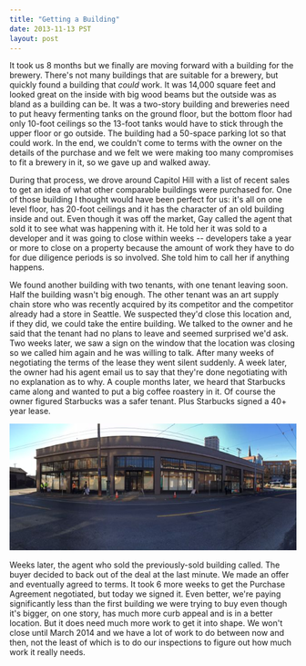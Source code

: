 ```yaml
---
title: "Getting a Building"
date: 2013-11-13 PST
layout: post
---
```

It took us 8 months but we finally are moving forward with a building for the brewery. There's not many buildings that are suitable for a brewery, but quickly found a building that *could* work. It was 14,000 square feet and looked great on the inside with big wood beams but the outside was as bland as a building can be. It was a two-story building and breweries need to put heavy fermenting tanks on the ground floor, but the bottom floor had only 10-foot ceilings so the 13-foot tanks would have to stick through the upper floor or go outside. The building had a 50-space parking lot so that could work. In the end, we couldn't come to terms with the owner on the details of the purchase and we felt we were making too many compromises to fit a brewery in it, so we gave up and walked away.

<!--more-->

During that process, we drove around Capitol Hill with a list of recent sales to get an idea of what other comparable buildings were purchased for. One of those building I thought would have been perfect for us: it's all on one level floor, has 20-foot ceilings and it has the character of an old building inside and out. Even though it was off the market, Gay called the agent that sold it to see what was happening with it. He told her it was sold to a developer and it was going to close within weeks -- developers take a year or more to close on a property because the amount of work they have to do for due diligence periods is so involved. She told him to call her if anything happens.

We found another building with two tenants, with one tenant leaving soon. Half the building wasn't big enough. The other tenant was an art supply chain store who was recently acquired by its competitor and the competitor already had a store in Seattle. We suspected they'd close this location and, if they did, we could take the entire building. We talked to the owner and he said that the tenant had no plans to leave and seemed surprised we'd ask. Two weeks later, we saw a sign on the window that the location was closing so we called him again and he was willing to talk. After many weeks of negotiating the terms of the lease they went silent suddenly. A week later, the owner had his agent email us to say that they're done negotiating with no explanation as to why. A couple months later, we heard that Starbucks came along and wanted to put a big coffee roastery in it. Of course the owner figured Starbucks was a safer tenant. Plus Starbucks signed a 40+ year lease.

![building](/img/news/IMG_0066.jpg "building")

Weeks later, the agent who sold the previously-sold building called. The buyer decided to back out of the deal at the last minute. We made an offer and eventually agreed to terms. It took 6 more weeks to get the Purchase Agreement negotiated, but today we signed it. Even better, we're paying significantly less than the first building we were trying to buy even though it's bigger, on one story, has much more curb appeal and is in a better location. But it does need much more work to get it into shape. We won't close until March 2014 and we have a lot of work to do between now and then, not the least of which is to do our inspections to figure out how much work it really needs.

